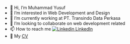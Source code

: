 - 👋 Hi, I’m Muhammad Yusuf
- 👀 I’m interested in Web Development and Design
- 🌱 I’m currently working at PT. Transindo Data Perkasa
- 💞️ I’m looking to collaborate on web development related
- 📫 How to reach me [![Linkedin](https://i.stack.imgur.com/gVE0j.png) LinkedIn](https://www.linkedin.com/in/muh-yusuf99)
- 📝 My [CV](https://drive.google.com/file/d/1j8dP8v8bHJN_u0asQe6pmWCT7_DglTbD/view?usp=sharing)

<!---
muh-yusuf19/muh-yusuf19 is a ✨ special ✨ repository because its `README.md` (this file) appears on your GitHub profile.
You can click the Preview link to take a look at your changes.
--->
